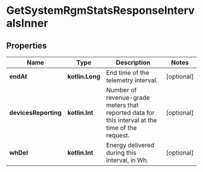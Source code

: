 
# GetSystemRgmStatsResponseIntervalsInner

## Properties
Name | Type | Description | Notes
------------ | ------------- | ------------- | -------------
**endAt** | **kotlin.Long** | End time of the telemetry interval. |  [optional]
**devicesReporting** | **kotlin.Int** | Number of revenue-grade meters that reported data for this interval at the time of the request. |  [optional]
**whDel** | **kotlin.Int** | Energy delivered during this interval, in Wh. |  [optional]



